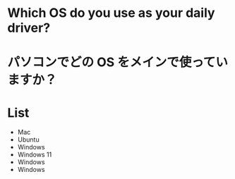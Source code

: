 # Which OS do you use as your daily driver?

# パソコンでどの OS をメインで使っていますか？

# List 
- Mac
- Ubuntu
- Windows
- Windows 11
- Windows
- Windows
